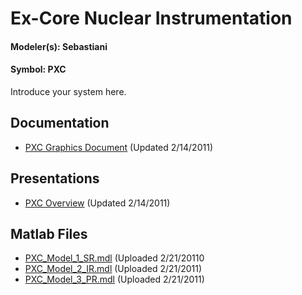 # Ex-Core Nuclear Instrumentation #
#### Modeler(s): Sebastiani ####
#### Symbol: PXC ####

Introduce your system here.




## Documentation ##
  * [PXC Graphics Document](http://code.google.com/p/panther/downloads/detail?name=PXC%20Displays%20%28PJS%202-14-2011%29.docx&can=2&q=&sort=-uploaded) (Updated 2/14/2011)


## Presentations ##
  * [PXC Overview](http://code.google.com/p/panther/downloads/detail?name=PXC%20Overview.ppt&can=2&q=) (Updated 2/14/2011)


## Matlab Files ##
  * [PXC\_Model\_1\_SR.mdl](http://code.google.com/p/panther/downloads/detail?name=PXC_Model_1_SR.mdl&can=2&q=) (Uploaded 2/21/20110
  * [PXC\_Model\_2\_IR.mdl](http://code.google.com/p/panther/downloads/detail?name=PXC_Model_2_IR.mdl&can=2&q=) (Uploaded 2/21/2011)
  * [PXC\_Model\_3\_PR.mdl](http://code.google.com/p/panther/downloads/detail?name=PXC_Model_3_PR.mdl&can=2&q=) (Uploaded 2/21/2011)

